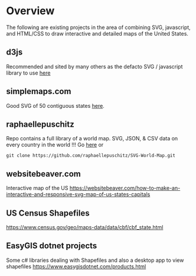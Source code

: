 # Overview
The following are existing projects in the area of combining SVG, javascript, and HTML/CSS to draw interactive and detailed maps of the United States.

## d3js
Recommended and sited by many others as the defacto SVG / javascript library to use
[here](https://github.com/d3/d3)

## simplemaps.com
Good SVG of 50 contiguous states [here](https://simplemaps.com/resources/svg-us).

## raphaellepuschitz
Repo contains a full library of a world map.  SVG, JSON, & CSV data on every country in the world !!!  Go [here](https://github.com/raphaellepuschitz/SVG-World-Map)
or
```console
git clone https://github.com/raphaellepuschitz/SVG-World-Map.git
```
## websitebeaver.com
Interactive map of the US
https://websitebeaver.com/how-to-make-an-interactive-and-responsive-svg-map-of-us-states-capitals

## US Census Shapefiles
https://www.census.gov/geo/maps-data/data/cbf/cbf_state.html

## EasyGIS dotnet projects
Some c# libraries dealing with Shapefiles and also a desktop app to view shapefiles
https://www.easygisdotnet.com/products.html